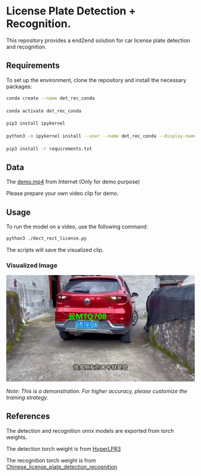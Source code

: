# License Plate Detection + Recognition.

This repository provides a end2end solution for car license plate detection and recognition.

## Requirements

To set up the environment, clone the repository and install the necessary packages:

```bash
conda create --name det_rec_conda

conda activate det_rec_conda

pip3 install ipykernel

python3 -m ipykernel install --user --name det_rec_conda --display-name det_rec_conda

pip3 install -r requirements.txt
```

## Data

The [demo.mp4](./demo.mp4) from Internet (Only for demo purpose)

Please prepare your own video clip for demo.

## Usage

To run the model on a video, use the following command:

```bash
python3 ./dect_rect_license.py
```

The scripts will save the visualized clip.

### Visualized Image

![assets](./assets/frame_0010_rec.png)

*Note: This is a demonstration. For higher accuracy, please customize the training strategy.*

## References
The detection and recognition onnx models are exported from torch weights. 

The detection torch weight is from [HyperLPR3](https://github.com/szad670401/HyperLPR)

The recognition torch weight is from [Chinese_license_plate_detection_recognition](https://github.com/we0091234/Chinese_license_plate_detection_recognition.git)

